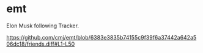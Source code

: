 # emt
Elon Musk following Tracker.

https://github.com/cmj/emt/blob/6383e3835b74155c9f39f6a37442a642a506dc18/friends.diff#L1-L50
